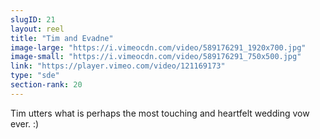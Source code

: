 ```yaml
---
slugID: 21 
layout: reel
title: "Tim and Evadne"
image-large: "https://i.vimeocdn.com/video/589176291_1920x700.jpg"
image-small: "https://i.vimeocdn.com/video/589176291_750x500.jpg"
link: "https://player.vimeo.com/video/121169173"
type: "sde"
section-rank: 20
---
```

Tim utters what is perhaps the most touching and heartfelt wedding vow ever. :)